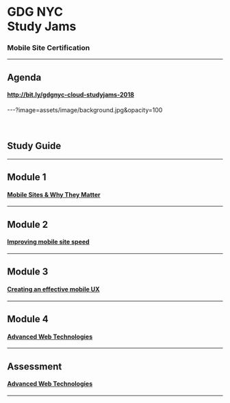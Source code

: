 # GDG NYC <br/> Study Jams

### Mobile Site Certification

---
## Agenda
 
#### <a href="http://bit.ly/gdgnyc-cloud-studyjams-2018"> http://bit.ly/gdgnyc-cloud-studyjams-2018 </a>

---?image=assets/image/background.jpg&opacity=100
<br/>
<br/>
<br/>
## <span class="white"> Study Guide </span>
 
---

## Module 1
 
#### <a href="https://support.google.com/partners/answer/7327828"> Mobile Sites & Why They Matter</a>
---

## Module 2
 
#### <a href="https://support.google.com/partners/answer/7327828"> Improving mobile site speed</a>
---

## Module 3
 
#### <a href="https://support.google.com/partners/answer/7327828"> Creating an effective mobile UX</a>
---

## Module 4
 
#### <a href="https://support.google.com/partners/answer/7327828"> Advanced Web Technologies </a>
---

## Assessment
 
#### <a href="https://support.google.com/partners/answer/7327828"> Advanced Web Technologies </a>
---



